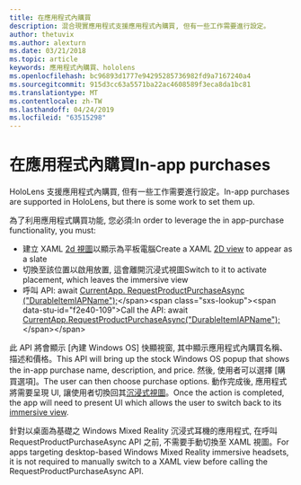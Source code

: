 ```yaml
---
title: 在應用程式內購買
description: 混合現實應用程式支援應用程式內購買, 但有一些工作需要進行設定。
author: thetuvix
ms.author: alexturn
ms.date: 03/21/2018
ms.topic: article
keywords: 應用程式內購買、hololens
ms.openlocfilehash: bc96893d1777e94295285736982fd9a7167240a4
ms.sourcegitcommit: 915d3cc63a5571ba22ac4608589f3eca8da1bc81
ms.translationtype: MT
ms.contentlocale: zh-TW
ms.lasthandoff: 04/24/2019
ms.locfileid: "63515298"
---
```

# <a name="in-app-purchases"></a><span data-ttu-id="f2e40-104">在應用程式內購買</span><span class="sxs-lookup"><span data-stu-id="f2e40-104">In-app purchases</span></span>

<span data-ttu-id="f2e40-105">HoloLens 支援應用程式內購買, 但有一些工作需要進行設定。</span><span class="sxs-lookup"><span data-stu-id="f2e40-105">In-app purchases are supported in HoloLens, but there is some work to set them up.</span></span>

<span data-ttu-id="f2e40-106">為了利用應用程式購買功能, 您必須:</span><span class="sxs-lookup"><span data-stu-id="f2e40-106">In order to leverage the in app-purchase functionality, you must:</span></span>
* <span data-ttu-id="f2e40-107">建立 XAML [2d 視圖](app-views.md)以顯示為平板電腦</span><span class="sxs-lookup"><span data-stu-id="f2e40-107">Create a XAML [2D view](app-views.md) to appear as a slate</span></span>
* <span data-ttu-id="f2e40-108">切換至該位置以啟用放置, 這會離開沉浸式視圖</span><span class="sxs-lookup"><span data-stu-id="f2e40-108">Switch to it to activate placement, which leaves the immersive view</span></span>
* <span data-ttu-id="f2e40-109">呼叫 API: await [CurrentApp. RequestProductPurchaseAsync ("DurableItemIAPName");](https://docs.microsoft.com/uwp/api/windows.applicationmodel.store.currentapp#Windows_ApplicationModel_Store_CurrentApp_RequestProductPurchaseAsync_System_String_)</span><span class="sxs-lookup"><span data-stu-id="f2e40-109">Call the API: await [CurrentApp.RequestProductPurchaseAsync("DurableItemIAPName");](https://docs.microsoft.com/uwp/api/windows.applicationmodel.store.currentapp#Windows_ApplicationModel_Store_CurrentApp_RequestProductPurchaseAsync_System_String_)</span></span>

<span data-ttu-id="f2e40-110">此 API 將會顯示 [內建 Windows OS] 快顯視窗, 其中顯示應用程式內購買名稱、描述和價格。</span><span class="sxs-lookup"><span data-stu-id="f2e40-110">This API will bring up the stock Windows OS popup that shows the in-app purchase name, description, and price.</span></span> <span data-ttu-id="f2e40-111">然後, 使用者可以選擇 [購買選項]。</span><span class="sxs-lookup"><span data-stu-id="f2e40-111">The user can then choose purchase options.</span></span> <span data-ttu-id="f2e40-112">動作完成後, 應用程式將需要呈現 UI, 讓使用者切換回其[沉浸式視圖](app-views.md)。</span><span class="sxs-lookup"><span data-stu-id="f2e40-112">Once the action is completed, the app will need to present UI which allows the user to switch back to its [immersive view](app-views.md).</span></span>

<span data-ttu-id="f2e40-113">針對以桌面為基礎之 Windows Mixed Reality 沉浸式耳機的應用程式, 在呼叫 RequestProductPurchaseAsync API 之前, 不需要手動切換至 XAML 視圖。</span><span class="sxs-lookup"><span data-stu-id="f2e40-113">For apps targeting desktop-based Windows Mixed Reality immersive headsets, it is not required to manually switch to a XAML view before calling the RequestProductPurchaseAsync API.</span></span>
